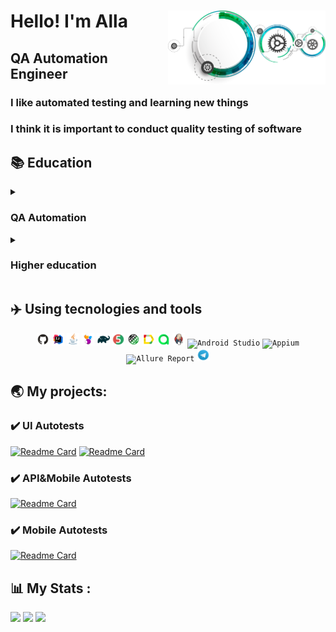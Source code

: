 <div id="header" align="left">
  <img width="50%" src="img/QA_LOGO.png" align="right">
	<h1>Hello!    I'm  Alla</h1>
	<h2>QA Automation Engineer</h2>
</div>

### I like automated testing and learning new things
### I think it is important to conduct quality testing of software
	

<!-- Education section -->
## :books: Education
<details>
	<summary><h3> QA Automation</h3> </summary>
	<details>
		<summary> <h4>CERTIFICATE <i> OA Automation Engineer </i> </h4> </summary>
		<img src="img/Certificate.svg">
	</details>
	<table width="100%" border='0'>
		<tr>
			<td width="25%" align="center" valign="center">
				<img src="img/QAGURU-LOGO.png">
			</td>
			<td valign="middle">Test Automation Engineering School <a target="_blank" href="https://qa.guru/en/">QA.GURU</a></br>
			Школа инженеров по автоматизации тестирования <a target="_blank" href="https://qa.guru">QA.GURU</a></br>
			</td>
		</tr>
	</table>
</details>


<details>
	<summary>  <h3> Higher education  </h3> </summary>
<table width="100%" border='0'>
    <tr>
        <td width="25%" align="center" valign="center">
            <img src="img/Politech-LOGO.svg">
            </td>
            <td valign="middle">TPERM NATIONAL RESEARCH POLYTECHNIC UNIVERSITY <a target="_blank" href="https://pstu.ru/en/">PTSU</a></br>
		Information technology and automated systems </br>
		ПЕРМСКИЙ НАЦИОНАЛЬНЫЙ ИССЛЕДОВАТЕЛЬСКИЙ ПОЛИТЕХНИЧЕСКИЙ УНИВЕРСИТЕТ <a target="_blank" href="https://pstu.ru/">PTSU</a></br>
		Информационные технологии и автоматизированные системы</br>
    	</td>
	</tr>
</table>
</details>

## :airplane: Using tecnologies and tools

<p  align="center"

<code><img width="4%" title="GitHub" src="img/logo/GitHub-logo.svg"></code>
<code><img width="4%" title="IntelliJ IDEA" src="img/logo/IntelijIDEA-logo.svg"></code>
<code><img width="4%" title="Java" src="img/logo/Java-logo.svg"></code>
<code><img width="4%" title="Selenide" src="img/logo/Selenide-logo.svg"></code>
<code><img width="4%" title="Gradle" src="img/logo/Gradle-logo.svg"></code>
<code><img width="4%" title="Junit5" src="img/logo/JUnit5-logo.svg"></code>
<code><img width="4%" title="RestAssured" src="img/logo/RestAssured-logo.svg"></code>
<code><img width="4%" title="Allure Report" src="img/logo/AllureReport-logo.svg"></code>
<code><img width="4%" title="Allure TestOps" src="img/logo/AllureTO-logo.svg"></code>
<code><img width="4%" title="Jenkins" src="img/logo/Jenkins-logo.svg"></code>
<code><img width="4%" title="Android Studio" src="images/logo/AndroidStudio-logo.png"></code>
<code><img width="5%" title="Appium" src="images/logo/Appium-logo.svg"></code>
<code><img width="5%" title="Allure Report" src="images/logo/AllureReport-logo.png"></code>
<code><img width="4%" title="Telegram" src="img/logo/Telegram-logo.svg"></code>
</p>

## :earth_asia: My projects:
	
### :heavy_check_mark: UI Autotests
[![Readme Card](https://github-readme-stats.vercel.app/api/pin/?username=FkkfRf&repo=Test_Nexign)](https://github.com/FkkfRf/Test_Nexign)
[![Readme Card](https://github-readme-stats.vercel.app/api/pin/?username=FkkfRf&repo=Test_LoyaltyLabs)](https://github.com/FkkfRf/Test_LoyaltyLabs)

### :heavy_check_mark: API&Mobile Autotests 
[![Readme Card](https://github-readme-stats.vercel.app/api/pin/?username=FkkfRf&repo=Test_Todoist_API_Mobile)](https://github.com/FkkfRf/Test_Todoist_API_Mobile)

### :heavy_check_mark: Mobile Autotests 
[![Readme Card](https://github-readme-stats.vercel.app/api/pin/?username=FkkfRf&repo=Test_Todoist_Mobile)](https://github.com/FkkfRf/Test_Todoist_Mobile)

## :bar_chart: My Stats :
![](http://github-profile-summary-cards.vercel.app/api/cards/stats?username=FkkfRf)
![](http://github-profile-summary-cards.vercel.app/api/cards/repos-per-language?username=FkkfRf) 
![](https://github-profile-summary-cards.vercel.app/api/cards/profile-details?username=FkkfRf)

<!--
**FkkfRf/FkkfRf** is a ✨ _special_ ✨ repository because its `README.md` (this file) appears on your GitHub profile.

### Hello! I'm Alla. 

<p align="left">
<img width="30%" src="img/QA_LOGO.png" >
</p>
<p align="left">
<code><img src="img/QA-logo.svg"></code>
</p>
<p align="center">
<img src="img/QA-logo1.svg" width="500">
</p>
Here are some ideas to get you started:

- 🔭 I’m currently working on ...
- 🌱 I’m currently learning ...
- 👯 I’m looking to collaborate on ...
- 🤔 I’m looking for help with ...
- 💬 Ask me about ...
- 📫 How to reach me: ...
- 😄 Pronouns: ...
- ⚡ Fun fact: ...
-->
